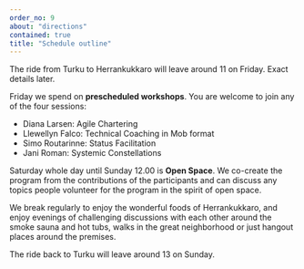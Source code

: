 ```yaml
---
order_no: 9
about: "directions"
contained: true
title: "Schedule outline"
---
```


The ride from Turku to Herrankukkaro will leave around 11 on Friday. Exact details later. 

Friday we spend on **prescheduled workshops**. You are welcome to join any of the four sessions:

* Diana Larsen: Agile Chartering
* Llewellyn Falco: Technical Coaching in Mob format
* Simo Routarinne: Status Facilitation
* Jani Roman: Systemic Constellations

Saturday whole day until Sunday 12.00 is **Open Space**. We co-create the program from the contributions of the participants and can discuss any topics people volunteer for the program in the spirit of open space. 

We break regularly to enjoy the wonderful foods of Herrankukkaro, and enjoy evenings of challenging discussions with each other around the smoke sauna and hot tubs, walks in the great neighborhood or just hangout places around the premises.

The ride back to Turku will leave around 13 on Sunday.

